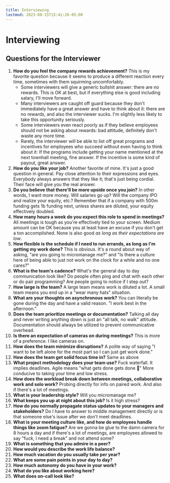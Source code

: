 ```yaml
---
title: Interviewing
lastmod: 2023-08-15T15:41:26-05:00
---
```

# Interviewing
## Questions for the Interviewer
1) **How do you feel the company rewards achievement?**
This is my favorite question because it seems to produce a different reaction every time, sometimes with them squirming uncomfortably.
   - Some interviewers will give a generic bullshit answer: there are no rewards. This is OK at best, but if everything else is good including salary, I'll move forward.
   - Many interviewers are caught off guard because they don't immediately have a great answer and have to think about it: there are no rewards, and also the interviewer sucks. I'm slightly less likely to take this opportunity seriously.
   - Some interviewers even react poorly as if they believe employees should not be asking about rewards: bad attitude, definitely don't waste any more time.
   - Rarely, the interviewer will be able to list off great programs and incentives for employees who succeed without even having to think about it: If the programs include getting your name mentioned at the next townhall meeting, fine answer. If the incentive is some kind of payout, great answer.
2) **How do you like your job?**
Another favorite of mine. It's just a good question in general. Pay close attention to their expressions and eyes. Everybody always answers that they like it; that's just being cordial. Their face will give you the real answer.
3) **Do you believe that there'll be more upside once you join?**
In other words, I want more money. Will salaries go up? Will the company IPO and realize your equity, etc.? Remember that if a company with 500m funding gets 1b funding next, unless shares are diluted, your equity effectively doubled.
4) **How many hours a week do you expect this role to spend in meetings?**
All meetings is tough as you're effectively tied to your screen. Medium amount can be OK because you at least have an excuse if you don't get a ton accomplished. None is also good *as long as their expectations are low*.
5) **How flexible is the schedule if I need to run errands, as long as I'm getting my work done?**
This is obvious. It's a round about way of asking, "are you going to micromanage me?" and "Is there a culture here of being able to just not work on the clock for a while and no one cares?"
6) **What is the team's cadence?**
What's the general day to day communication look like? Do people often ping and chat with each other or do pair programming? Are people going to notice if I step out?
7) **How large is the team?**
A large team means work is diluted a lot. A small team means you end up in a "wear many hats" situation.
8) **What are your thoughts on asynchronous work?**
You can literally be gone during the day and have a valid reason. "I work best in the afternoon."
9) **Does the team prioritize meetings or documentation?**
Talking all day and never writing anything down is just an "all talk, no walk" attitude. Documentation should always be utilized to prevent communicative overhead.
10) **Is there an expectation of cameras on during meetings?**
This is more of a preference. I like cameras on.
11) **How does the team minimize disruptions?**
A polite way of saying "I want to be left alone for the most part so I can just get work done."
12) **How does the team get solid focus time in?**
Same as above
13) **What project methodology does your team use?**
Fuck waterfall. It implies deadlines. Agile means "what gets done gets done 🤷" More conducive to taking your time and low stress.
14) **How does the workload break down between meetings, collaborative work and solo work?**
Probing directly for info on paired work. And also if there's a lot of meetings.
15) **What is your leadership style?**
Will you micromanage me?
16) **What keeps you up at night about this job?**
Is it high stress?
17) **How do you normally propagate status updates to your managers and stakeholders?**
Do I have to answer to middle management directly or is that someone else's issue after we don't meet deadlines.
18) **What is your meeting culture like, and how do employees handle things like zoom fatigue?**
Are we gonna be glue to the damn camera for 8 hours a day and if there's a lot of meetings, are employees allowed to say "fuck, I need a break" and not attend some?
19) **What is something that you admire in a peer?**
20) **How would you describe the work life balance?**
21) **How much vacation do you usually take per year?**
22) **What are some pain points in your day to day?**
23) **How much autonomy do you have in your work?**
24) **What do you like about working here?**
25) **What does on-call look like?**
